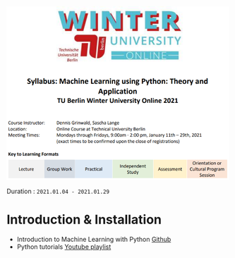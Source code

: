 
![main](./main.png)

Duration : `2021.01.04 - 2021.01.29`

# Introduction & Installation
* Introduction to Machine Learning with Python [Github](https://github.com/amueller/introduction_to_ml_with_python)
* Python tutorials [Youtube playlist](https://youtube.com/playlist?list=PL-osiE80TeTt2d9bfVyTiXJA-UTHn6WwU)